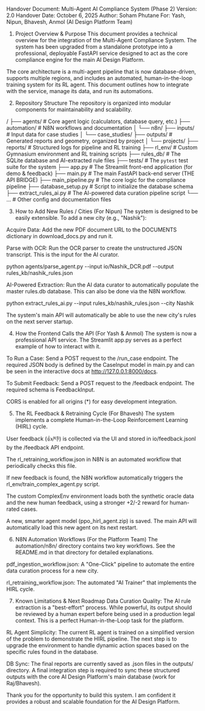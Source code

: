 Handover Document: Multi-Agent AI Compliance System (Phase 2)
Version: 2.0
Handover Date: October 6, 2025
Author: Soham Phutane
For: Yash, Nipun, Bhavesh, Anmol (AI Design Platform Team)

1. Project Overview & Purpose
This document provides a technical overview for the integration of the Multi-Agent Compliance System. The system has been upgraded from a standalone prototype into a professional, deployable FastAPI service designed to act as the core compliance engine for the main AI Design Platform.

The core architecture is a multi-agent pipeline that is now database-driven, supports multiple regions, and includes an automated, human-in-the-loop training system for its RL agent. This document outlines how to integrate with the service, manage its data, and run its automations.

2. Repository Structure
The repository is organized into modular components for maintainability and scalability.

/
├── agents/               # Core agent logic (calculators, database query, etc.)
├── automation/           # N8N workflows and documentation
│   └── n8n/
├── inputs/               # Input data for case studies
│   └── case_studies/
├── outputs/              # Generated reports and geometry, organized by project
│   └── projects/
├── reports/              # Structured logs for pipeline and RL training
├── rl_env/               # Custom Gymnasium environment and RL training scripts
├── rules_db/             # The SQLite database and AI-extracted rule files
├── tests/                # The `pytest` test suite for the system
├── app.py                # The Streamlit front-end application (for demo & feedback)
├── main.py               # The main FastAPI back-end server (THE API BRIDGE)
├── main_pipeline.py      # The core logic for the compliance pipeline
├── database_setup.py     # Script to initialize the database schema
├── extract_rules_ai.py   # The AI-powered data curation pipeline script
└── ...                   # Other config and documentation files

3. How to Add New Rules / Cities (For Nipun)
The system is designed to be easily extensible. To add a new city (e.g., "Nashik"):

Acquire Data: Add the new PDF document URL to the DOCUMENTS dictionary in download_docs.py and run it.

Parse with OCR: Run the OCR parser to create the unstructured JSON transcript. This is the input for the AI curator.

python agents/parse_agent.py --input io/Nashik_DCR.pdf --output rules_kb/nashik_rules.json

AI-Powered Extraction: Run the AI data curator to automatically populate the master rules.db database. This can also be done via the N8N workflow.

python extract_rules_ai.py --input rules_kb/nashik_rules.json --city Nashik

The system's main API will automatically be able to use the new city's rules on the next server startup.

4. How the Frontend Calls the API (For Yash & Anmol)
The system is now a professional API service. The Streamlit app.py serves as a perfect example of how to interact with it.

To Run a Case: Send a POST request to the /run_case endpoint. The required JSON body is defined by the CaseInput model in main.py and can be seen in the interactive docs at http://127.0.0.1:8000/docs.

To Submit Feedback: Send a POST request to the /feedback endpoint. The required schema is FeedbackInput.

CORS is enabled for all origins (*) for easy development integration.

5. The RL Feedback & Retraining Cycle (For Bhavesh)
The system implements a complete Human-in-the-Loop Reinforcement Learning (HIRL) cycle.

User feedback (👍/👎) is collected via the UI and stored in io/feedback.jsonl by the /feedback API endpoint.

The rl_retraining_workflow.json in N8N is an automated workflow that periodically checks this file.

If new feedback is found, the N8N workflow automatically triggers the rl_env/train_complex_agent.py script.

The custom ComplexEnv environment loads both the synthetic oracle data and the new human feedback, using a stronger +2/-2 reward for human-rated cases.

A new, smarter agent model (ppo_hirl_agent.zip) is saved. The main API will automatically load this new agent on its next restart.

6. N8N Automation Workflows (For the Platform Team)
The automation/n8n/ directory contains two key workflows. See the README.md in that directory for detailed explanations.

pdf_ingestion_workflow.json: A "One-Click" pipeline to automate the entire data curation process for a new city.

rl_retraining_workflow.json: The automated "AI Trainer" that implements the HIRL cycle.

7. Known Limitations & Next Roadmap
Data Curation Quality: The AI rule extraction is a "best-effort" process. While powerful, its output should be reviewed by a human expert before being used in a production legal context. This is a perfect Human-in-the-Loop task for the platform.

RL Agent Simplicity: The current RL agent is trained on a simplified version of the problem to demonstrate the HIRL pipeline. The next step is to upgrade the environment to handle dynamic action spaces based on the specific rules found in the database.

DB Sync: The final reports are currently saved as .json files in the outputs/ directory. A final integration step is required to sync these structured outputs with the core AI Design Platform's main database (work for Raj/Bhavesh).

Thank you for the opportunity to build this system. I am confident it provides a robust and scalable foundation for the AI Design Platform.

